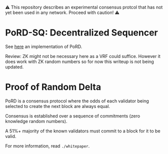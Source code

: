 :warning: This repository describes an experimental consensus protcol that has not yet been used in any network. Proceed with caution! :warning:

# PoRD-SQ: Decentralized Sequencer
See [here](https://github.com/jonas089/PoRD-sequencer/blob/master/src%2Fconsensus%2Flogic.rs) an implementation of PoRD.

Review: ZK might not be necessary here as a VRF could suffice. However it does work with ZK random numbers so for now this writeup is not being updated.

# Proof of Random Delta

PoRD is a consensus protocol where the odds of each validator being selected to create the next block are always equal.

Consensus is established over a sequence of commitments (zero knowledge random numbers).

A 51%+ majority of the known validators must commit to a block for it to be valid.

For more information, read `./whitepaper`.